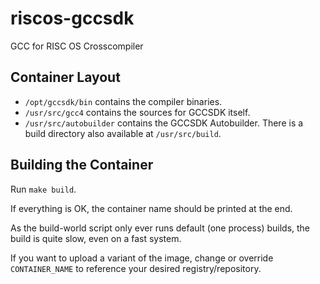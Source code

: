 # riscos-gccsdk 

GCC for RISC OS Crosscompiler

## Container Layout

 * `/opt/gccsdk/bin` contains the compiler binaries.
 * `/usr/src/gcc4` contains the sources for GCCSDK itself.
 * `/usr/src/autobuilder` contains the GCCSDK Autobuilder.  There is a build
   directory also available at `/usr/src/build`.

## Building the Container

Run `make build`.

If everything is OK, the container name should be printed at the end.

As the build-world script only ever runs default (one process) builds, the
build is quite slow, even on a fast system.

If you want to upload a variant of the image, change or override 
`CONTAINER_NAME` to reference your desired registry/repository.

